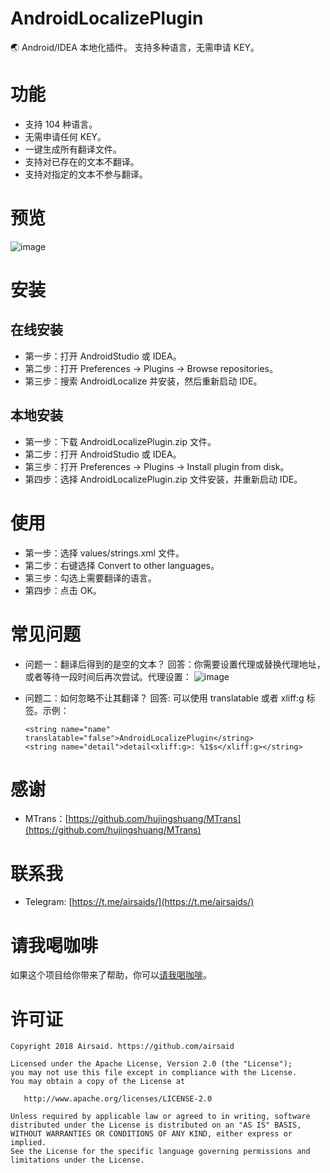 # AndroidLocalizePlugin
:earth_asia: Android/IDEA 本地化插件。 支持多种语言，无需申请 KEY。

# 功能
- 支持 104 种语言。
- 无需申请任何 KEY。
- 一键生成所有翻译文件。
- 支持对已存在的文本不翻译。
- 支持对指定的文本不参与翻译。

# 预览
![image](https://github.com/Airsaid/AndroidLocalizePlugin/blob/master/preview/preview.gif)

# 安装
## 在线安装
- 第一步：打开 AndroidStudio 或 IDEA。
- 第二步：打开 Preferences -> Plugins -> Browse repositories。
- 第三步：搜索 AndroidLocalize 并安装，然后重新启动 IDE。

## 本地安装
- 第一步：下载 AndroidLocalizePlugin.zip 文件。
- 第二步：打开 AndroidStudio 或 IDEA。
- 第三步：打开 Preferences -> Plugins -> Install plugin from disk。
- 第四步：选择 AndroidLocalizePlugin.zip 文件安装，并重新启动 IDE。

# 使用
- 第一步：选择 values/strings.xml 文件。
- 第二步：右键选择 Convert to other languages。
- 第三步：勾选上需要翻译的语言。
- 第四步：点击 OK。

# 常见问题
- 问题一：翻译后得到的是空的文本？
    回答：你需要设置代理或替换代理地址，或者等待一段时间后再次尝试。代理设置：
    ![image](https://github.com/Airsaid/AndroidLocalizePlugin/blob/master/preview/setproxy.gif)

- 问题二：如何忽略不让其翻译？
    回答: 可以使用 translatable 或者 xliff:g 标签。示例：
    ```
    <string name="name" translatable="false">AndroidLocalizePlugin</string>
    <string name="detail">detail<xliff:g>: %1$s</xliff:g></string>
    ```

# 感谢
- MTrans：[https://github.com/hujingshuang/MTrans](https://github.com/hujingshuang/MTrans)

# 联系我
- Telegram: [https://t.me/airsaids/](https://t.me/airsaids/)

# 请我喝咖啡
如果这个项目给你带来了帮助，你可以[请我喝咖啡](https://25e37ece.wiz03.com/wapp/pages/view/share/s/0BUTXe15Q4mk28KWtW0l7BLh1Y6ijp02l4Ct2gxqhW0OmYvl)。


# 许可证
```
Copyright 2018 Airsaid. https://github.com/airsaid

Licensed under the Apache License, Version 2.0 (the "License");
you may not use this file except in compliance with the License.
You may obtain a copy of the License at

   http://www.apache.org/licenses/LICENSE-2.0

Unless required by applicable law or agreed to in writing, software
distributed under the License is distributed on an "AS IS" BASIS,
WITHOUT WARRANTIES OR CONDITIONS OF ANY KIND, either express or implied.
See the License for the specific language governing permissions and
limitations under the License.
```

